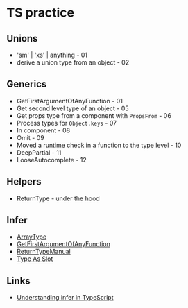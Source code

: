 # TS practice

## Unions 
- 'sm' | 'xs' | anything - 01
- derive a union type from an object - 02

## Generics
- GetFirstArgumentOfAnyFunction - 01
- Get second level type of an object - 05
- Get props type from a component with `PropsFrom` - 06
- Process types for `Object.keys` - 07
- In component - 08
- Omit - 09
- Moved a runtime check in a function to the type level - 10
- DeepPartial - 11
- LooseAutocomplete - 12

## Helpers
- ReturnType - under the hood

## Infer
- [ArrayType](src/infer/Example01.ts)
- [GetFirstArgumentOfAnyFunction](src/generics/Example01.ts)
- [ReturnTypeManual](src/infer/ReturnType01.ts)
- [Type As Slot](src/infer/TypeAsSlot.ts)

## Links
- [Understanding infer in TypeScript](https://blog.logrocket.com/understanding-infer-typescript/)

